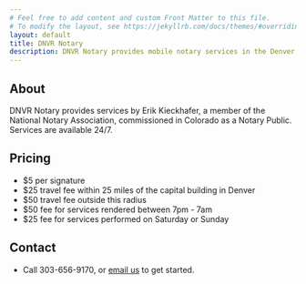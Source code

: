 ```yaml
---
# Feel free to add content and custom Front Matter to this file.
# To modify the layout, see https://jekyllrb.com/docs/themes/#overriding-theme-defaults
layout: default
title: DNVR Notary
description: DNVR Notary provides mobile notary services in the Denver Metro area.
---
```


## About

DNVR Notary provides services by Erik Kieckhafer, a member of the National Notary Association, commissioned in Colorado as a Notary Public. Services are available 24/7.

## Pricing

- $5 per signature
- $25 travel fee within 25 miles of the capital building in Denver
- $50 travel fee outside this radius
- $50 fee for services rendered between 7pm - 7am
- $25 fee for services performed on Saturday or Sunday

## Contact

- Call 303-656-9170, or <a href="mailto:hello@dnvrnotary.com">email us</a> to get started.
